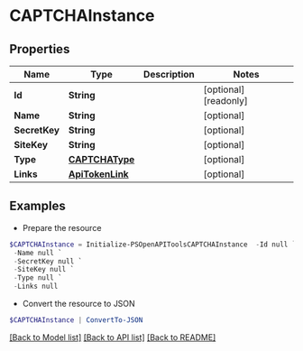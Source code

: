 # CAPTCHAInstance
## Properties

Name | Type | Description | Notes
------------ | ------------- | ------------- | -------------
**Id** | **String** |  | [optional] [readonly] 
**Name** | **String** |  | [optional] 
**SecretKey** | **String** |  | [optional] 
**SiteKey** | **String** |  | [optional] 
**Type** | [**CAPTCHAType**](CAPTCHAType.md) |  | [optional] 
**Links** | [**ApiTokenLink**](ApiTokenLink.md) |  | [optional] 

## Examples

- Prepare the resource
```powershell
$CAPTCHAInstance = Initialize-PSOpenAPIToolsCAPTCHAInstance  -Id null `
 -Name null `
 -SecretKey null `
 -SiteKey null `
 -Type null `
 -Links null
```

- Convert the resource to JSON
```powershell
$CAPTCHAInstance | ConvertTo-JSON
```

[[Back to Model list]](../README.md#documentation-for-models) [[Back to API list]](../README.md#documentation-for-api-endpoints) [[Back to README]](../README.md)

